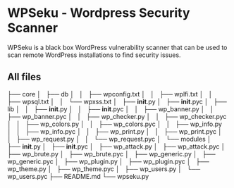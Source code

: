 # WPSeku - Wordpress Security Scanner

WPSeku is a black box WordPress vulnerability scanner that can be used to scan remote WordPress installations to find security issues.

## All files
├── core
│   ├── db
│   │   ├── wpconfig.txt
│   │   ├── wplfi.txt
│   │   ├── wpsql.txt
│   │   └── wpxss.txt
│   ├── __init__.py
│   ├── __init__.pyc
│   ├── lib
│   │   ├── __init__.py
│   │   ├── __init__.pyc
│   │   ├── wp_banner.py
│   │   ├── wp_banner.pyc
│   │   ├── wp_checker.py
│   │   ├── wp_checker.pyc
│   │   ├── wp_colors.py
│   │   ├── wp_colors.pyc
│   │   ├── wp_info.py
│   │   ├── wp_info.pyc
│   │   ├── wp_print.py
│   │   ├── wp_print.pyc
│   │   ├── wp_request.py
│   │   └── wp_request.pyc
│   └── modules
│       ├── __init__.py
│       ├── __init__.pyc
│       ├── wp_attack.py
│       ├── wp_attack.pyc
│       ├── wp_brute.py
│       ├── wp_brute.pyc
│       ├── wp_generic.py
│       ├── wp_generic.pyc
│       ├── wp_plugin.py
│       ├── wp_plugin.pyc
│       ├── wp_theme.py
│       ├── wp_theme.pyc
│       ├── wp_users.py
│       └── wp_users.pyc
├── README.md
└── wpseku.py
